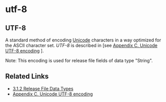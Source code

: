 # utf-8

## UTF-8

A standard method of encoding [Unicode](https://confluence.ihtsdotools.org/display/DOCGLOSS/Unicode) characters in a way optimized for the ASCII character set. _UTF-8_ is described in \[see [Appendix C. Unicode UTF-8 encoding](Appendix-C.-Unicode-UTF-8-encoding_33490103.html) ].

Note: This encoding is used for release file fields of data type "String".

## Related Links

* [3.1.2 Release File Data Types](3.1.2-Release-File-Data-Types_28739352.html)
* [Appendix C. Unicode UTF-8 encoding](Appendix-C.-Unicode-UTF-8-encoding_33490103.html)
